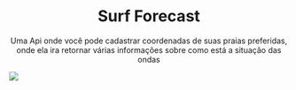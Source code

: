 <h1 align="center">Surf Forecast</h1>
<p align="center">Uma Api onde você pode cadastrar coordenadas de suas praias preferidas, onde ela ira retornar várias informações sobre como está a situação das ondas </p>
<img src="https://img.shields.io/static/v1?label=JavaScript&message=NodeJs&color=green&style=for-the-badge&logo=ghost"/>
